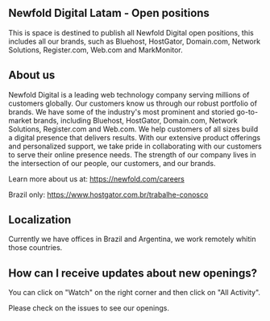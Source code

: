 
## Newfold Digital Latam - Open positions

This is space is destined to publish all Newfold Digital open positions, this includes all our brands, such as Bluehost, HostGator, Domain.com, Network Solutions, Register.com, Web.com and MarkMonitor. 

## About us
Newfold Digital is a leading web technology company serving millions of customers globally. Our customers know us through our robust portfolio of brands. We have some of the industry's most prominent and storied go-to-market brands, including Bluehost, HostGator, Domain.com, Network Solutions, Register.com and Web.com. We help customers of all sizes build a digital presence that delivers results. With our extensive product offerings and personalized support, we take pride in collaborating with our customers to serve their online presence needs. The strength of our company lives in the intersection of our people, our customers, and our brands.

Learn more about us at: https://newfold.com/careers

Brazil only: https://www.hostgator.com.br/trabalhe-conosco

## Localization

Currently we have offices in Brazil and Argentina, we work remotely whitin those countries.


## How can I receive updates about new openings?
You can click on "Watch" on the right corner and then click on "All Activity".


Please check on the issues to see our openings. 
